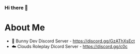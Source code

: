 ### Hi there 👋

# About Me

- 🐇 Bunny Dev Discord Server - https://discord.gg/GzAThXsEct
- ☁️ Clouds Roleplay Dicord Server - https://discord.gg/c0c
